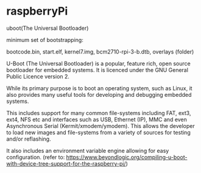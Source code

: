 # raspberryPi
uboot(The Universal Bootloader)

minimum set of bootstrapping:

bootcode.bin, start.elf, kernel7.img, bcm2710-rpi-3-b.dtb, overlays (folder)

U-Boot (The Universal Bootloader) is a popular, feature rich, open source bootloader for embedded systems. It is licenced under the GNU General Public Licence version 2.

While its primary purpose is to boot an operating system, such as Linux, it also provides many useful tools for developing and debugging embedded systems.

This includes support for many common file-systems including FAT, ext3, ext4, NFS etc and interfaces such as USB, Ethernet (IP), MMC and even Asynchronous Serial (Kermit/xmodem/ymodem). This allows the developer to load new images and file-systems from a variety of sources for testing and/or reflashing.

It also includes an environment variable engine allowing for easy configuration.
(refer to: https://www.beyondlogic.org/compiling-u-boot-with-device-tree-support-for-the-raspberry-pi/)
